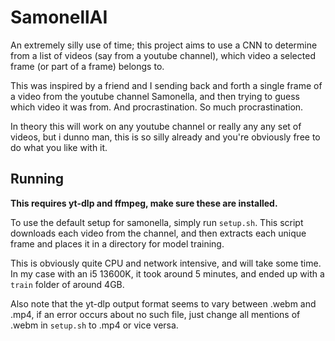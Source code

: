 # SamonellAI

An extremely silly use of time; this project aims to use a CNN to determine from a list of videos (say from a youtube channel), which video a selected frame (or part of a frame) belongs to.

This was inspired by a friend and I sending back and forth a single frame of a video from the youtube channel Samonella, and then trying to guess which video it was from. And procrastination. So much procrastination.

In theory this will work on any youtube channel or really any any set of videos, but i dunno man, this is so silly already and you're obviously free to do what you like with it.

## Running
**This requires yt-dlp and ffmpeg, make sure these are installed.**

To use the default setup for samonella, simply run `setup.sh`. This script downloads each video from the channel, and then extracts each unique frame and places it in a directory for model training.

This is obviously quite CPU and network intensive, and will take some time. In my case with an i5 13600K, it took around 5 minutes, and ended up with a `train` folder of around 4GB.

Also note that the yt-dlp output format seems to vary between .webm and .mp4, if an error occurs about no such file, just change all mentions of .webm in `setup.sh` to .mp4 or vice versa.